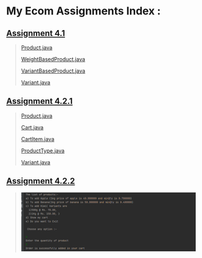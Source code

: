 # My Ecom Assignments Index :

## [Assignment 4.1](https://github.com/alein249/MyEcom/tree/master/src)

> [Product.java](https://github.com/alein249/MyEcom/blob/master/src/models/Product.java)
> 
> [WeightBasedProduct.java](https://github.com/alein249/MyEcom/blob/master/src/models/WeightBasedProduct.java)
> 
> [VariantBasedProduct.java](https://github.com/alein249/MyEcom/blob/master/src/models/VariantBasedProduct.java)
> 
> [Variant.java](https://github.com/alein249/MyEcom/blob/master/src/models/Variant.java)

## [Assignment 4.2.1](https://github.com/alein249/MyEcom/tree/Assignment4.2.1/src)

> [Product.java](https://github.com/alein249/MyEcom/blob/Assignment4.2.1/src/models/Product.java)
> 
> [Cart.java](https://github.com/alein249/MyEcom/blob/Assignment4.2.1/src/models/Cart.java)
> 
> [CartItem.java](https://github.com/alein249/MyEcom/blob/Assignment4.2.1/src/models/CartItem.java)
> 
> [ProductType.java](https://github.com/alein249/MyEcom/blob/Assignment4.2.1/src/models/ProductType.java)
> 
> [Variant.java](https://github.com/alein249/MyEcom/blob/Assignment4.2.1/src/models/Variant.java)

## [Assignment 4.2.2](https://github.com/alein249/MyEcom/tree/Assignment4.2.2/src)

> ![](https://github.com/alein249/MyEcom/blob/Assignment4.2.2/Screenshot%20(6).png)
